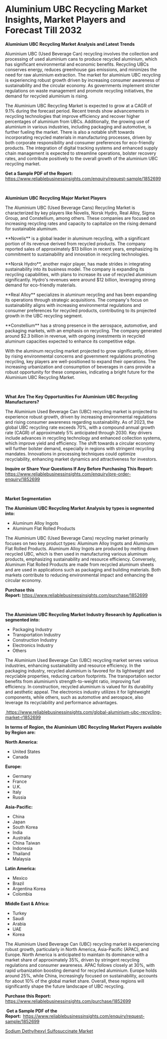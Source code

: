 <p><h1>Aluminium UBC Recycling Market Insights, Market Players and Forecast Till 2032</h1></p><p><strong>Aluminium UBC Recycling Market Analysis and Latest Trends</strong></p>
<p><p>Aluminium UBC (Used Beverage Can) recycling involves the collection and processing of used aluminium cans to produce recycled aluminium, which has significant environmental and economic benefits. Recycling UBCs conserves energy, reduces greenhouse gas emissions, and minimizes the need for raw aluminium extraction. The market for aluminium UBC recycling is experiencing robust growth driven by increasing consumer awareness of sustainability and the circular economy. As governments implement stricter regulations on waste management and promote recycling initiatives, the demand for recycled aluminium is rising.</p><p>The Aluminium UBC Recycling Market is expected to grow at a CAGR of 9.1% during the forecast period. Recent trends show advancements in recycling technologies that improve efficiency and recover higher percentages of aluminium from UBCs. Additionally, the growing use of aluminium in various industries, including packaging and automotive, is further fueling the market. There is also a notable shift towards incorporating recycled materials in manufacturing processes, driven by both corporate responsibility and consumer preferences for eco-friendly products. The integration of digital tracking systems and enhanced supply chain management is expected to streamline operations, bolster recovery rates, and contribute positively to the overall growth of the aluminium UBC recycling market.</p></p>
<p><strong>Get a Sample PDF of the Report:&nbsp;</strong> <a href="https://www.reliablebusinessinsights.com/enquiry/request-sample/1852699?utm_campaign=3256&utm_medium=2&utm_source=Github&utm_content=ia&utm_term=03042025&utm_id=aluminium-ubc-recycling">https://www.reliablebusinessinsights.com/enquiry/request-sample/1852699</a></p>
<p>&nbsp;</p>
<p><strong>Aluminium UBC Recycling Major Market Players</strong></p>
<p><p>The Aluminium UBC (Used Beverage Cans) Recycling Market is characterized by key players like Novelis, Norsk Hydro, Real Alloy, Sigma Group, and Constellium, among others. These companies are focused on increasing recycling rates and capacity to capitalize on the rising demand for sustainable aluminum.</p><p>**Novelis** is a global leader in aluminum recycling, with a significant portion of its revenue derived from recycled products. The company reported sales of approximately $13 billion in recent years, emphasizing its commitment to sustainability and innovation in recycling technologies.</p><p>**Norsk Hydro**, another major player, has made strides in integrating sustainability into its business model. The company is expanding its recycling capabilities, with plans to increase its use of recycled aluminium significantly. Hydro's revenues were around $12 billion, leveraging strong demand for eco-friendly materials.</p><p>**Real Alloy** specializes in aluminum recycling and has been expanding its operations through strategic acquisitions. The company's focus on sustainability aligns with increasing environmental regulations and consumer preferences for recycled products, contributing to its projected growth in the UBC recycling segment.</p><p>**Constellium** has a strong presence in the aerospace, automotive, and packaging markets, with an emphasis on recycling. The company generated around $2.3 billion in revenue, with ongoing investments in recycled aluminum capacities expected to enhance its competitive edge.</p><p>With the aluminum recycling market projected to grow significantly, driven by rising environmental concerns and government regulations promoting recycling, key players are well-positioned to expand their operations. The increasing urbanization and consumption of beverages in cans provide a robust opportunity for these companies, indicating a bright future for the Aluminium UBC Recycling Market.</p></p>
<p>&nbsp;</p>
<p><strong>What Are The Key Opportunities For Aluminium UBC Recycling Manufacturers?</strong></p>
<p><p>The Aluminium Used Beverage Can (UBC) recycling market is projected to experience robust growth, driven by increasing environmental regulations and rising consumer awareness regarding sustainability. As of 2023, the global UBC recycling rate exceeds 70%, with a compound annual growth rate (CAGR) of approximately 5% anticipated through 2030. Key drivers include advances in recycling technology and enhanced collection systems, which improve yield and efficiency. The shift towards a circular economy will further bolster demand, especially in regions with stringent recycling mandates. Innovations in processing techniques could optimize recyclability, enhancing market dynamics and attractiveness for investors.</p></p>
<p><strong>Inquire or Share Your Questions If Any Before Purchasing This Report:</strong> <a href="https://www.reliablebusinessinsights.com/enquiry/pre-order-enquiry/1852699?utm_campaign=3256&utm_medium=2&utm_source=Github&utm_content=ia&utm_term=03042025&utm_id=aluminium-ubc-recycling">https://www.reliablebusinessinsights.com/enquiry/pre-order-enquiry/1852699</a></p>
<p>&nbsp;</p>
<p><strong>Market Segmentation</strong></p>
<p><strong>The Aluminium UBC Recycling Market Analysis by types is segmented into:</strong></p>
<p><ul><li>Aluminum Alloy Ingots</li><li>Aluminum Flat Rolled Products</li></ul></p>
<p><p>The Aluminium UBC (Used Beverage Cans) recycling market primarily focuses on two key product types: Aluminum Alloy Ingots and Aluminum Flat Rolled Products. Aluminum Alloy Ingots are produced by melting down recycled UBC, which is then used in manufacturing various aluminum products, emphasizing sustainability and resource efficiency. Conversely, Aluminum Flat Rolled Products are made from recycled aluminum sheets and are used in applications such as packaging and building materials. Both markets contribute to reducing environmental impact and enhancing the circular economy.</p></p>
<p><strong>Purchase this Report:&nbsp;</strong><a href="https://www.reliablebusinessinsights.com/purchase/1852699?utm_campaign=3256&utm_medium=2&utm_source=Github&utm_content=ia&utm_term=03042025&utm_id=aluminium-ubc-recycling">https://www.reliablebusinessinsights.com/purchase/1852699</a></p>
<p>&nbsp;</p>
<p><strong>The Aluminium UBC Recycling Market Industry Research by Application is segmented into:</strong></p>
<p><ul><li>Packaging Industry</li><li>Transportation Industry</li><li>Construction Industry</li><li>Electronics Industry</li><li>Others</li></ul></p>
<p><p>The Aluminium Used Beverage Can (UBC) recycling market serves various industries, enhancing sustainability and resource efficiency. In the packaging industry, recycled aluminium is favored for its lightweight and recyclable properties, reducing carbon footprints. The transportation sector benefits from aluminium’s strength-to-weight ratio, improving fuel efficiency. In construction, recycled aluminium is valued for its durability and aesthetic appeal. The electronics industry utilizes it for lightweight components, while others, such as automotive and aerospace, also leverage its recyclability and performance advantages.</p></p>
<p><a href="https://www.reliablebusinessinsights.com/global-aluminium-ubc-recycling-market-r1852699?utm_campaign=3256&utm_medium=2&utm_source=Github&utm_content=ia&utm_term=03042025&utm_id=aluminium-ubc-recycling">&nbsp;https://www.reliablebusinessinsights.com/global-aluminium-ubc-recycling-market-r1852699</a></p>
<p><strong>In terms of Region, the Aluminium UBC Recycling Market Players available by Region are:</strong></p>
<p>
    <p> <strong> North America: </strong>
        <ul>
            <li>United States</li>
            <li>Canada</li>
        </ul>
        </p> 
    <p> <strong> Europe: </strong>
        <ul>
            <li>Germany</li>
            <li>France</li>
            <li>U.K.</li>
            <li>Italy</li>
            <li>Russia</li>
        </ul>
        </p> 
    <p> <strong> Asia-Pacific: </strong>
        <ul>
            <li>China</li>
            <li>Japan</li>
            <li>South Korea</li>
            <li>India</li>
            <li>Australia</li>
            <li>China Taiwan</li>
            <li>Indonesia</li>
            <li>Thailand</li>
            <li>Malaysia</li>
        </ul>
        </p> 
    <p> <strong> Latin America: </strong>
        <ul>
            <li>Mexico</li>
            <li>Brazil</li>
            <li>Argentina Korea</li>
            <li>Colombia</li>
        </ul>
        </p> 
    <p> <strong> Middle East & Africa: </strong>
        <ul>
            <li>Turkey</li>
            <li>Saudi</li>
            <li>Arabia</li>
            <li>UAE</li>
            <li>Korea</li>
        </ul>
    </p>
    </p>
<p><p>The Aluminium Used Beverage Can (UBC) recycling market is experiencing robust growth, particularly in North America, Asia-Pacific (APAC), and Europe. North America is anticipated to maintain its dominance with a market share of approximately 35%, driven by stringent recycling regulations and consumer awareness. APAC follows closely at 30%, with rapid urbanization boosting demand for recycled aluminium. Europe holds around 25%, while China, increasingly focused on sustainability, accounts for about 10% of the global market share. Overall, these regions will significantly shape the future landscape of UBC recycling.</p></p>
<p><strong>Purchase this Report: </strong><a href="https://www.reliablebusinessinsights.com/purchase/1852699?utm_campaign=3256&utm_medium=2&utm_source=Github&utm_content=ia&utm_term=03042025&utm_id=aluminium-ubc-recycling">https://www.reliablebusinessinsights.com/purchase/1852699</a></p>
<p>&nbsp;<strong>Get a Sample PDF of the Report:&nbsp;&nbsp;</strong><a href="https://www.reliablebusinessinsights.com/enquiry/request-sample/1852699?utm_campaign=3256&utm_medium=2&utm_source=Github&utm_content=ia&utm_term=03042025&utm_id=aluminium-ubc-recycling">https://www.reliablebusinessinsights.com/enquiry/request-sample/1852699</a></p>
<p><strong></strong></p>
<p><p><a href="https://github.com/lestymbango/Market-Research-Report-List-1/blob/main/sodium-dethylhexyl-sulfosuccinate-market.md?utm_campaign=3256&utm_medium=2&utm_source=Github&utm_content=ia&utm_term=03042025&utm_id=aluminium-ubc-recycling">Sodium Dethylhexyl Sulfosuccinate Market</a></p></p>